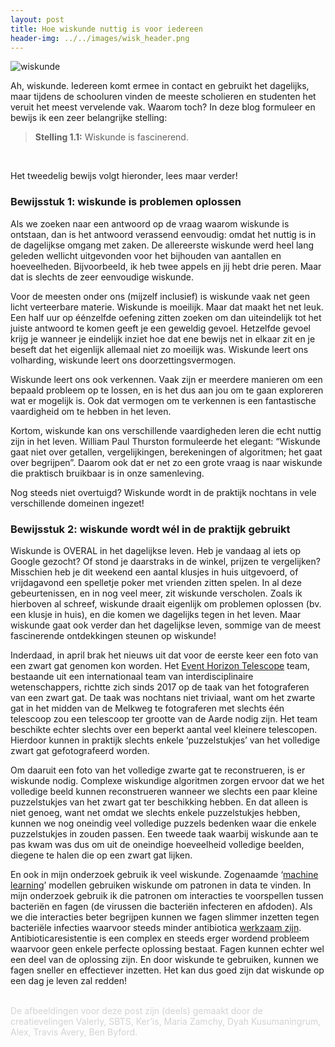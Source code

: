 ```yaml
---
layout: post
title: Hoe wiskunde nuttig is voor iedereen
header-img: ../../images/wisk_header.png
---
```


![wiskunde](../../images/wisk_1.png)
<br>

Ah, wiskunde. Iedereen komt ermee in contact en gebruikt het dagelijks, maar tijdens de schooluren vinden de meeste scholieren en studenten het veruit het meest vervelende vak. Waarom toch? In deze blog formuleer en bewijs ik een zeer belangrijke stelling:

><b>Stelling 1.1:</b> Wiskunde is fascinerend.
<br>

Het tweedelig bewijs volgt hieronder, lees maar verder!

### Bewijsstuk 1: wiskunde is problemen oplossen

Als we zoeken naar een antwoord op de vraag waarom wiskunde is ontstaan, dan is het antwoord verassend eenvoudig: omdat het nuttig is in de dagelijkse omgang met zaken. De allereerste wiskunde werd heel lang geleden wellicht uitgevonden voor het bijhouden van aantallen en hoeveelheden. Bijvoorbeeld, ik heb twee appels en jij hebt drie peren. Maar dat is slechts de zeer eenvoudige wiskunde.

Voor de meesten onder ons (mijzelf inclusief) is wiskunde vaak net geen licht verteerbare materie. Wiskunde is moeilijk. Maar dat maakt het net leuk. Een half uur op éénzelfde oefening zitten zoeken om dan uiteindelijk tot het juiste antwoord te komen geeft je een geweldig gevoel. Hetzelfde gevoel krijg je wanneer je eindelijk inziet hoe dat ene bewijs net in elkaar zit en je beseft dat het eigenlijk allemaal niet zo moeilijk was. Wiskunde leert ons volharding, wiskunde leert ons doorzettingsvermogen.

Wiskunde leert ons ook verkennen. Vaak zijn er meerdere manieren om een bepaald probleem op te lossen, en is het dus aan jou om te gaan exploreren wat er mogelijk is. Ook dat vermogen om te verkennen is een fantastische vaardigheid om te hebben in het leven.

Kortom, wiskunde kan ons verschillende vaardigheden leren die echt nuttig zijn in het leven. William Paul Thurston formuleerde het elegant: “Wiskunde gaat niet over getallen, vergelijkingen, berekeningen of algoritmen; het gaat over begrijpen”. Daarom ook dat er net zo een grote vraag is naar wiskunde die praktisch bruikbaar is in onze samenleving. 

Nog steeds niet overtuigd? Wiskunde wordt in de praktijk nochtans in vele verschillende domeinen ingezet!

### Bewijsstuk 2: wiskunde wordt wél in de praktijk gebruikt

Wiskunde is OVERAL in het dagelijkse leven. Heb je vandaag al iets op Google gezocht? Of stond je daarstraks in de winkel, prijzen te vergelijken? Misschien heb je dit weekend een aantal klusjes in huis uitgevoerd, of vrijdagavond een spelletje poker met vrienden zitten spelen. In al deze gebeurtenissen, en in nog veel meer, zit wiskunde verscholen. Zoals ik hierboven al schreef, wiskunde draait eigenlijk om problemen oplossen (bv. een klusje in huis), en die komen we dagelijks tegen in het leven. Maar wiskunde gaat ook verder dan het dagelijkse leven, sommige van de meest fascinerende ontdekkingen steunen op wiskunde!

Inderdaad, in april brak het nieuws uit dat voor de eerste keer een foto van een zwart gat genomen kon worden. Het [Event Horizon Telescope](https://eventhorizontelescope.org) team, bestaande uit een internationaal team van interdisciplinaire wetenschappers, richtte zich sinds 2017 op de taak van het fotograferen van een zwart gat. De taak was nochtans niet triviaal, want om het zwarte gat in het midden van de Melkweg te fotograferen met slechts één telescoop zou een telescoop ter grootte van de Aarde nodig zijn. Het team beschikte echter slechts over een beperkt aantal veel kleinere telescopen. Hierdoor kunnen in praktijk slechts enkele ‘puzzelstukjes’ van het volledige zwart gat gefotografeerd worden. 

Om daaruit een foto van het volledige zwarte gat te reconstrueren, is er wiskunde nodig. Complexe wiskundige algoritmen zorgen ervoor dat we het volledige beeld kunnen reconstrueren wanneer we slechts een paar kleine puzzelstukjes van het zwart gat ter beschikking hebben. En dat alleen is niet genoeg, want net omdat we slechts enkele puzzelstukjes hebben, kunnen we nog oneindig veel volledige puzzels bedenken waar die enkele puzzelstukjes in zouden passen. Een tweede taak waarbij wiskunde aan te pas kwam was dus om uit de oneindige hoeveelheid volledige beelden, diegene te halen die op een zwart gat lijken.

En ook in mijn onderzoek gebruik ik veel wiskunde. Zogenaamde ‘[machine learning]( https://www.youtube.com/watch?v=ukzFI9rgwfU)’ modellen gebruiken wiskunde om patronen in data te vinden. In mijn onderzoek gebruik ik die patronen om interacties te voorspellen tussen bacteriën en fagen (de virussen die bacteriën infecteren en afdoden). Als we die interacties beter begrijpen kunnen we fagen slimmer inzetten tegen bacteriële infecties waarvoor steeds minder antibiotica [werkzaam zijn]( https://ciliblog.github.io/antibiotica/). Antibioticaresistentie is een complex en steeds erger wordend probleem waarvoor geen enkele perfecte oplossing bestaat. Fagen kunnen echter wel een deel van de oplossing zijn. En door wiskunde te gebruiken, kunnen we fagen sneller en effectiever inzetten. Het kan dus goed zijn dat wiskunde op een dag je leven zal redden!


<br>
<font color='lightgray'>De afbeeldingen voor deze post zijn (deels) gemaakt door de creatievelingen Valerly, SBTS, Ker’is, Maria Zamchy, Dyah Kusumaningrum, Alex, Travis Avery, Ben Byford.</font>
<br>
